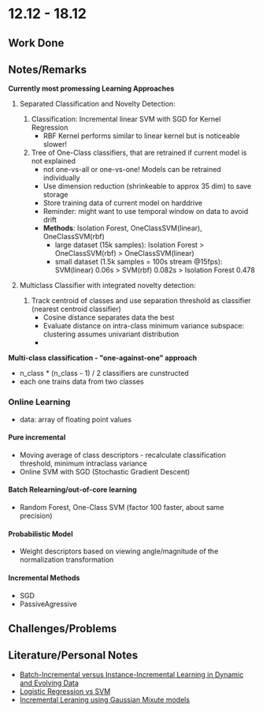 # 12.12 - 18.12

## Work Done

## Notes/Remarks

**Currently most promessing Learning Approaches**


1. Separated Classification and Novelty Detection:
	1. Classification: Incremental linear SVM with SGD for Kernel Regression
		- RBF Kernel performs similar to linear kernel but is noticeable slower!
	2. Tree of One-Class classifiers, that are retrained if current model is not explained
		- not one-vs-all or one-vs-one! Models can be retrained individually
		- Use dimension reduction (shrinkeable to approx 35 dim) to save storage
		- Store training data of current model on harddrive
		- Reminder: might want to use temporal window on data to avoid drift
		- **Methods**: Isolation Forest, OneClassSVM(linear), OneClassSVM(rbf)
			- large dataset (15k samples): Isolation Forest > OneClassSVM(rbf) > OneClassSVM(linear)
			- small dataset (1.5k samples = 100s stream @15fps): SVM(linear) 0.06s > SVM(rbf) 0.082s > Isolation Forest 0.478
		
2. Multiclass Classifier with integrated novelty detection:
	1. Track centroid of classes and use separation threshold as classifier (nearest centroid classifier)
		- Cosine distance separates data the best
		- Evaluate distance on intra-class minimum variance subspace: clustering assumes univariant distribution
		- 

**Multi-class classification - "one-against-one" approach**
- n_class * (n_class - 1) / 2  classifiers are cunstructed
- each one trains data from two classes


### Online Learning
- data: array of floating point values

#### Pure incremental
- Moving average of class descriptors - recalculate classification threshold, minimum intraclass variance
- Online SVM with SGD (Stochastic Gradient Descent)


#### Batch Relearning/out-of-core learning
- Random Forest, One-Class SVM (factor 100 faster, about same precision)

#### Probabilistic Model
- Weight descriptors based on viewing angle/magnitude of the normalization transformation


#### Incremental Methods

- SGD
- PassiveAgressive


## Challenges/Problems

## Literature/Personal Notes

- [Batch-Incremental versus Instance-Incremental Learning in Dynamic and Evolving Data](http://albertbifet.com/wp-content/uploads/2013/10/IDA2012.pdf)
- [Logistic Regression vs SVM](https://www.quora.com/What-is-the-difference-between-Linear-SVMs-and-Logistic-Regression)
- [Incremental Leraning using Gaussian Mixute models](http://vision.fe.uni-lj.si/docs/matejk/Kristan_cvww08.pdf)
